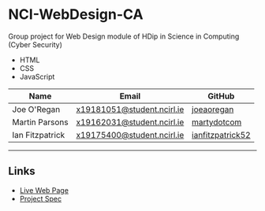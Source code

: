 # NCI-WebDesign-CA

Group project for Web Design module of HDip in Science in Computing (Cyber Security)

* HTML
* CSS
* JavaScript

Name | Email | GitHub
--- | --- | ---
Joe O'Regan | x19181051@student.ncirl.ie | [joeaoregan](https://github.com/joeaoregan)
Martin Parsons | x19162031@student.ncirl.ie | [martydotcom](https://github.com/martydotcom)
Ian Fitzpatrick | x19175400@student.ncirl.ie | [ianfitzpatrick52](https://github.com/ianfitzpatrick52)

---

## Links

* [Live Web Page](http://wdtest2019jim.gearhostpreview.com/index.html)
* [Project Spec](https://github.com/joeaoregan/NCI-WebDesign-CA/wiki/Project-Spec)